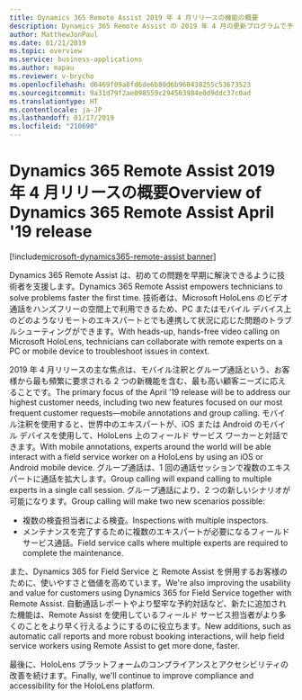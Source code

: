 ```yaml
---
title: Dynamics 365 Remote Assist 2019 年 4 月リリースの機能の概要
description: Dynamics 365 Remote Assist の 2019 年 4 月の更新プログラムで予定されている新機能
author: MatthewJonPaul
ms.date: 01/21/2019
ms.topic: overview
ms.service: business-applications
ms.author: mapau
ms.reviewer: v-brycho
ms.openlocfilehash: d6469f09a8fd6de6b80d6b960438255c53673523
ms.sourcegitcommit: 9a31d79f2ae098559c294503984e0d9ddc37c0ad
ms.translationtype: HT
ms.contentlocale: ja-JP
ms.lasthandoff: 01/17/2019
ms.locfileid: "210690"
---
```

#  <a name="overview-of-dynamics-365-remote-assist-april-19-release"></a><span data-ttu-id="b3c6c-103">Dynamics 365 Remote Assist 2019 年 4 月リリースの概要</span><span class="sxs-lookup"><span data-stu-id="b3c6c-103">Overview of Dynamics 365 Remote Assist April '19 release</span></span>
[!include[microsoft-dynamics365-remote-assist banner](../../includes/microsoft-dynamics365-remote-assist.md)]


<span data-ttu-id="b3c6c-104">Dynamics 365 Remote Assist は、初めての問題を早期に解決できるように技術者を支援します。</span><span class="sxs-lookup"><span data-stu-id="b3c6c-104">Dynamics 365 Remote Assist empowers technicians to solve problems faster the first time.</span></span> <span data-ttu-id="b3c6c-105">技術者は、Microsoft HoloLens のビデオ通話をハンズフリーの空間上で利用できるため、PC またはモバイル デバイス上のどのようなリモートのエキスパートとでも連携して状況に応じた問題のトラブルシューティングができます。</span><span class="sxs-lookup"><span data-stu-id="b3c6c-105">With heads-up, hands-free video calling on Microsoft HoloLens, technicians can collaborate with remote experts on a PC or mobile device to troubleshoot issues in context.</span></span>

<span data-ttu-id="b3c6c-106">2019 年 4 月リリースの主な焦点は、モバイル注釈とグループ通話という、お客様から最も頻繁に要求される 2 つの新機能を含む、最も高い顧客ニーズに応えることです。</span><span class="sxs-lookup"><span data-stu-id="b3c6c-106">The primary focus of the April ’19 release will be to address our highest customer needs, including two new features focused on our most frequent customer requests—mobile annotations and group calling.</span></span> <span data-ttu-id="b3c6c-107">モバイル注釈を使用すると、世界中のエキスパートが、iOS または Android のモバイル デバイスを使用して、HoloLens 上のフィールド サービス ワーカーと対話できます。</span><span class="sxs-lookup"><span data-stu-id="b3c6c-107">With mobile annotations, experts around the world will be able interact with a field service worker on a HoloLens by using an iOS or Android mobile device.</span></span> <span data-ttu-id="b3c6c-108">グループ通話は、1 回の通話セッションで複数のエキスパートに通話を拡大します。</span><span class="sxs-lookup"><span data-stu-id="b3c6c-108">Group calling will expand calling to multiple experts in a single call session.</span></span> <span data-ttu-id="b3c6c-109">グループ通話により、2 つの新しいシナリオが可能になります。</span><span class="sxs-lookup"><span data-stu-id="b3c6c-109">Group calling will make two new scenarios possible:</span></span> 

- <span data-ttu-id="b3c6c-110">複数の検査担当者による検査。</span><span class="sxs-lookup"><span data-stu-id="b3c6c-110">Inspections with multiple inspectors.</span></span> 
- <span data-ttu-id="b3c6c-111">メンテナンスを完了するために複数のエキスパートが必要になるフィールド サービス通話。</span><span class="sxs-lookup"><span data-stu-id="b3c6c-111">Field service calls where multiple experts are required to complete the maintenance.</span></span>

<span data-ttu-id="b3c6c-112">また、Dynamics 365 for Field Service と Remote Assist を併用するお客様のために、使いやすさと価値を高めています。</span><span class="sxs-lookup"><span data-stu-id="b3c6c-112">We're also improving the usability and value for customers using Dynamics 365 for Field Service together with Remote Assist.</span></span> <span data-ttu-id="b3c6c-113">自動通話レポートやより堅牢な予約対話など、新たに追加された機能は、Remote Assist を使用しているフィールド サービス担当者がより多くのことをより早く行えるようにするのに役立ちます。</span><span class="sxs-lookup"><span data-stu-id="b3c6c-113">New additions, such as automatic call reports and more robust booking interactions, will help field service workers using Remote Assist to get more done, faster.</span></span>

<span data-ttu-id="b3c6c-114">最後に、HoloLens プラットフォームのコンプライアンスとアクセシビリティの改善を続けます。</span><span class="sxs-lookup"><span data-stu-id="b3c6c-114">Finally, we'll continue to improve compliance and accessibility for the HoloLens platform.</span></span>
